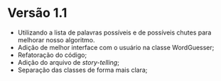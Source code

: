 # Versão 1.1
* Utilizando a lista de palavras possíveis e de possíveis chutes para melhorar nosso algoritmo.
* Adição de melhor interface com o usuário na classe WordGuesser;
* Refatoração do código;
* Adição do arquivo de *story-telling*;
* Separação das classes de forma mais clara;
